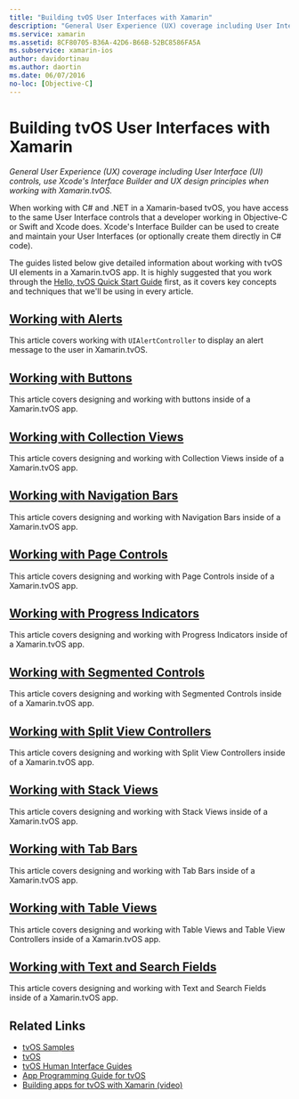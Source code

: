 ```yaml
---
title: "Building tvOS User Interfaces with Xamarin"
description: "General User Experience (UX) coverage including User Interface (UI) controls, use Xcode's Interface Builder and UX design principles when working with Xamarin.tvOS."
ms.service: xamarin
ms.assetid: 8CF80705-B36A-42D6-B66B-52BC8586FA5A
ms.subservice: xamarin-ios
author: davidortinau
ms.author: daortin
ms.date: 06/07/2016
no-loc: [Objective-C]
---
```


# Building tvOS User Interfaces with Xamarin

_General User Experience (UX) coverage including User Interface (UI) controls, use Xcode's Interface Builder and UX design principles when working with Xamarin.tvOS._

When working with C# and .NET in a Xamarin-based tvOS, you have access to the same User Interface controls that a developer working in Objective-C or Swift and Xcode does. Xcode's Interface Builder can be used to create and maintain your User Interfaces (or optionally create them directly in C# code).

The guides listed below give detailed information about working with tvOS UI elements in a Xamarin.tvOS app. It is highly suggested that you work through the [Hello, tvOS Quick Start Guide](~/ios/tvos/get-started/hello-tvos.md) first, as it covers key concepts and techniques that we'll be using in every article.

## [Working with Alerts](~/ios/tvos/user-interface/alerts.md)

This article covers working with `UIAlertController` to display an alert message to the user in Xamarin.tvOS.

## [Working with Buttons](~/ios/tvos/user-interface/buttons.md)

This article covers designing and working with buttons inside of a Xamarin.tvOS app.

## [Working with Collection Views](~/ios/tvos/user-interface/collection-views.md)

This article covers designing and working with Collection Views inside of a Xamarin.tvOS app.

## [Working with Navigation Bars](~/ios/tvos/user-interface/navigation-bars.md)

This article covers designing and working with Navigation Bars inside of a Xamarin.tvOS app.

## [Working with Page Controls](~/ios/tvos/user-interface/page-controls.md)

This article covers designing and working with Page Controls inside of a Xamarin.tvOS app.

## [Working with Progress Indicators](~/ios/tvos/user-interface/progress-indicators.md)

This article covers designing and working with Progress Indicators inside of a Xamarin.tvOS app.

## [Working with Segmented Controls](~/ios/tvos/user-interface/segmented-controls.md)

This article covers designing and working with Segmented Controls inside of a Xamarin.tvOS app.

## [Working with Split View Controllers](~/ios/tvos/user-interface/split-views.md)

This article covers designing and working with Split View Controllers inside of a Xamarin.tvOS app.

## [Working with Stack Views](~/ios/tvos/user-interface/stacked-views.md)

This article covers designing and working with Stack Views inside of a Xamarin.tvOS app.

## [Working with Tab Bars](~/ios/tvos/user-interface/tab-bars.md)

This article covers designing and working with Tab Bars inside of a Xamarin.tvOS app.

## [Working with Table Views](~/ios/tvos/user-interface/table-views.md)

This article covers designing and working with Table Views and Table View Controllers inside of a Xamarin.tvOS app.

## [Working with Text and Search Fields](~/ios/tvos/user-interface/text-fields-and-search.md)

This article covers designing and working with Text and Search Fields inside of a Xamarin.tvOS app.

## Related Links

- [tvOS Samples](/samples/browse/?products=xamarin&term=Xamarin.iOS%2btvOS)
- [tvOS](https://developer.apple.com/tvos/)
- [tvOS Human Interface Guides](https://developer.apple.com/design/human-interface-guidelines/designing-for-tvos)
- [App Programming Guide for tvOS](https://developer.apple.com/library/prerelease/tvos/documentation/General/Conceptual/AppleTV_PG/)
- [Building apps for tvOS with Xamarin (video)](https://university.xamarin.com/lightninglectures/tvos-with-xamarin)